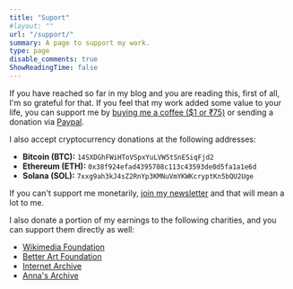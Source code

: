 ```yaml
---
title: "Suport"
#layout: ""
url: "/support/"
summary: A page to support my work.
type: page
disable_comments: true
ShowReadingTime: false
---
```


If you have reached so far in my blog and you are reading this, first of all, I'm so grateful for that. If you feel that my work added some value to your life, you can support me by [buying me a coffee ($1 or ₹75)](https://ko-fi.com/rishikeshs) or sending a donation via [Paypal](https://www.paypal.com/paypalme/rishikeshsreehari).

I also accept cryptocurrency donations at the following addresses:

- **Bitcoin (BTC):** `14SXDGhFWiHToVSpxYuLVW5tSnESiqFjd2`  
- **Ethereum (ETH):** `0x38f924efad4395708c113c43593de0d5fa1a1e6d`  
- **Solana (SOL):** `7xxg9ah3kJ4sZ2RnYp3KMNuVmYKWKcryptKn5bQU2Uge`  

If you can't support me monetarily, [join my newsletter](https://newsletter.rishikeshs.com/) and that will mean a lot to me.

I also donate a portion of my earnings to the following charities, and you can support them directly as well:

- [Wikimedia Foundation](https://wikimediafoundation.org/support/)
- [Better Art Foundation](https://photomuse.in/index.php/donate/)
- [Internet Archive](https://archive.org/donate)
- [Anna's Archive](https://annas-archive.gs/donate)
